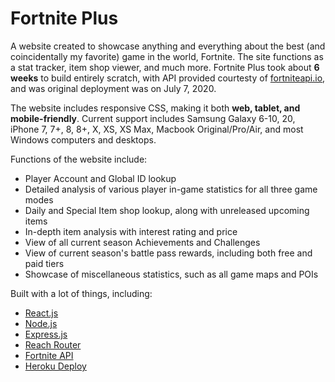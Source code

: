 # Fortnite Plus

A website created to showcase anything and everything about the best (and coincidentally my favorite) game in the world, Fortnite. The site functions as a stat tracker, item shop viewer, and much more. Fortnite Plus took about **6 weeks** to build entirely scratch, with API provided courtesty of [fortniteapi.io](https://fortniteapi.io/), and was original deployment was on July 7, 2020.

The website includes responsive CSS, making it both **web, tablet, and mobile-friendly**. Current support includes Samsung Galaxy 6-10, 20, iPhone 7, 7+, 8, 8+, X, XS, XS Max, Macbook Original/Pro/Air, and most Windows computers and desktops. 

Functions of the website include: <br>
* Player Account and Global ID lookup
* Detailed analysis of various player in-game statistics for all three game modes
* Daily and Special Item shop lookup, along with unreleased upcoming items
* In-depth item analysis with interest rating and price
* View of all current season Achievements and Challenges
* View of current season's battle pass rewards, including both free and paid tiers
* Showcase of miscellaneous statistics, such as all game maps and POIs

Built with a lot of things, including: <br>
* [React.js](https://reactjs.org/) <br>
* [Node.js](https://nodejs.org/en/) <br>
* [Express.js](https://expressjs.com/) <br>
* [Reach Router](https://reach.tech/router/) <br>
* [Fortnite API](https://fortniteapi.io/) <br>
* [Heroku Deploy](https://dashboard.heroku.com/) <br>

